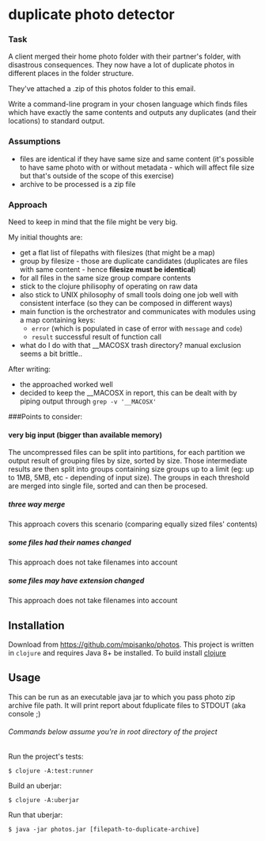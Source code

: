 # duplicate photo detector
### Task 
A client merged their home photo folder with their partner's folder, with disastrous consequences. They now have a lot of duplicate photos in different places in the folder structure.

They've attached a .zip of this photos folder to this email.

Write a command-line program in your chosen language which finds files which have exactly the same contents and outputs any duplicates (and their locations) to standard output.
                       
### Assumptions
 - files are identical if they have same size and same content (it's possible to have same photo with or without metadata - which will affect file size but that's outside of the scope of this exercise)
 - archive to be processed is a zip file

### Approach
Need to keep in mind that the file might be very big.

My initial thoughts are:
 - get a flat list of filepaths with filesizes (that might be a map)
 - group by filesize - those are duplicate candidates (duplicates are files with same content - hence **filesize must be identical**)
 - for all files in the same size group compare contents
 - stick to the clojure philisophy of operating on raw data
 - also stick to UNIX philosophy of small tools doing one job well with consistent interface (so they can be composed in different ways)
 - main function is the orchestrator and communicates with modules using a map containing keys: 
    - `error` (which is populated in case of error with `message` and `code`)
    - `result` successful result of function call
 - what do I do with that __MACOSX trash directory? manual exclusion seems a bit brittle..
 
After writing:
 - the approached worked well 
 - decided to keep the __MACOSX in report, this can be dealt with by piping output through `grep -v '__MACOSX'` 
 
###Points to consider:

#### very big input (bigger than available memory)
 The uncompressed files can be split into partitions, for each partition we output result of grouping files by size, sorted by size. 
 Those intermediate results are then split into groups containing size groups up to a limit (eg: up to 1MB, 5MB, etc - depending of input size).
 The groups in each threshold are merged into single file, sorted and can then be procesed.
 
##### three way merge
This approach covers this scenario (comparing equally sized files' contents)
 
##### some files had their names changed
This approach does not take filenames into account
 
##### some files may have extension changed
This approach does not take filenames into account

## Installation

Download from https://github.com/mpisanko/photos.
This project is written in `clojure` and requires Java 8+ be installed. To build install [clojure](https://clojure.org/guides/getting_started#_clojure_installer_and_cli_tools)

## Usage

This can be run as an executable java jar to which you pass photo zip archive file path. 
It will print report about fduplicate files to STDOUT (aka console ;) 

###### Commands below assume you're in root directory of the project
Run the project's tests:

    $ clojure -A:test:runner

Build an uberjar:

    $ clojure -A:uberjar

Run that uberjar:

    $ java -jar photos.jar [filepath-to-duplicate-archive]